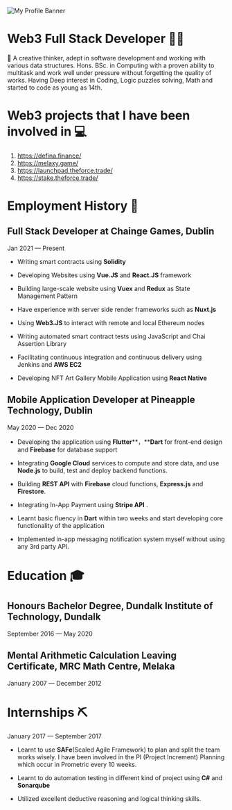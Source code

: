 ![My Profile Banner](https://firebasestorage.googleapis.com/v0/b/aflex-50007.appspot.com/o/banner.png?alt=media&token=2db6b86d-5c1a-443f-b0f6-85d4f200783b)
# Web3 Full Stack Developer 👨‍💻

👀 A creative thinker, adept in software development and working with various data structures. Hons. BSc. in Computing with a proven ability to multitask and work well under pressure without forgetting the quality of works. Having Deep interest in Coding, Logic puzzles solving, Math and started to code as young as 14th.

# Web3 projects that I have been involved in 💻

 1. https://defina.finance/
 2. https://melaxy.game/
 3. https://launchpad.theforce.trade/
 4. https://stake.theforce.trade/

# Employment History 💼

## Full Stack Developer at Chainge Games, Dublin
Jan 2021 — Present

 - Writing smart contracts using **Solidity**

- Developing Websites using **Vue.JS** and **React.JS** framework
- Building large-scale website using **Vuex** and **Redux** as State Management Pattern
- Have experience with server side render frameworks such as **Nuxt.js**

- Using **Web3.JS** to interact with remote and local Ethereum nodes

- Writing automated smart contract tests using JavaScript and Chai Assertion Library

- Facilitating continuous integration and continuous delivery using Jenkins and **AWS EC2**

- Developing NFT Art Gallery Mobile Application using **React Native**

## Mobile Application Developer at Pineapple Technology, Dublin
May 2020 — Dec 2020

- Developing the application using **Flutter****，****Dart** for front-end design and **Firebase** for database support

- Integrating **Google Cloud** services to compute and store data, and use **Node.js** to build, test and deploy backend functions.
- Building  **REST API** with **Firebase** cloud functions, **Express.js** and **Firestore**.

- Integrating In-App Payment using **Stripe API** .

- Learnt basic fluency in **Dart** within two weeks and start developing core functionality of the application

- Implemented in-app messaging notification system myself without using any 3rd party API.

# Education 🎓

## Honours Bachelor Degree, Dundalk Institute of Technology, Dundalk
September 2016 — May 2020

## Mental Arithmetic Calculation Leaving Certificate, MRC Math Centre, Melaka
January 2007 — December 2012


# Internships ⛏
January 2017 — September 2017

- Learnt to use **SAFe**(Scaled Agile Framework) to plan and split the team works wisely. I have been involved in the PI (Project Increment) Planning which occur in Prometric every 10 weeks.

- Learnt to do automation testing in different kind of project using **C#** and **Sonarqube**

- Utilized excellent deductive reasoning and logical thinking skills.
